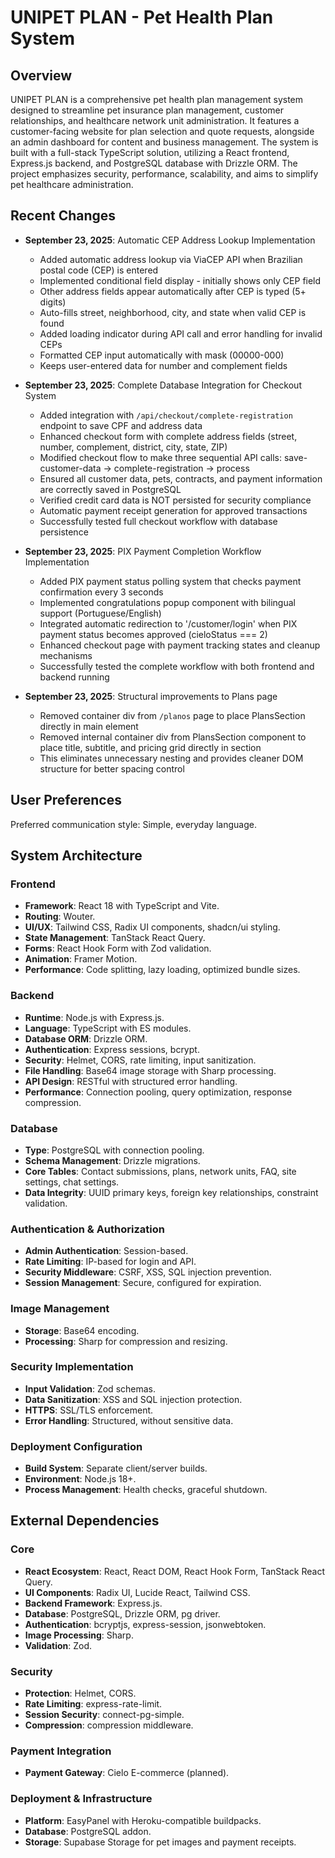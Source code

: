 # UNIPET PLAN - Pet Health Plan System

## Overview
UNIPET PLAN is a comprehensive pet health plan management system designed to streamline pet insurance plan management, customer relationships, and healthcare network unit administration. It features a customer-facing website for plan selection and quote requests, alongside an admin dashboard for content and business management. The system is built with a full-stack TypeScript solution, utilizing a React frontend, Express.js backend, and PostgreSQL database with Drizzle ORM. The project emphasizes security, performance, scalability, and aims to simplify pet healthcare administration.

## Recent Changes
- **September 23, 2025**: Automatic CEP Address Lookup Implementation
  - Added automatic address lookup via ViaCEP API when Brazilian postal code (CEP) is entered
  - Implemented conditional field display - initially shows only CEP field
  - Other address fields appear automatically after CEP is typed (5+ digits)
  - Auto-fills street, neighborhood, city, and state when valid CEP is found
  - Added loading indicator during API call and error handling for invalid CEPs
  - Formatted CEP input automatically with mask (00000-000)
  - Keeps user-entered data for number and complement fields

- **September 23, 2025**: Complete Database Integration for Checkout System
  - Added integration with `/api/checkout/complete-registration` endpoint to save CPF and address data
  - Enhanced checkout form with complete address fields (street, number, complement, district, city, state, ZIP)
  - Modified checkout flow to make three sequential API calls: save-customer-data → complete-registration → process
  - Ensured all customer data, pets, contracts, and payment information are correctly saved in PostgreSQL
  - Verified credit card data is NOT persisted for security compliance
  - Automatic payment receipt generation for approved transactions
  - Successfully tested full checkout workflow with database persistence

- **September 23, 2025**: PIX Payment Completion Workflow Implementation
  - Added PIX payment status polling system that checks payment confirmation every 3 seconds
  - Implemented congratulations popup component with bilingual support (Portuguese/English)
  - Integrated automatic redirection to '/customer/login' when PIX payment status becomes approved (cieloStatus === 2)
  - Enhanced checkout page with payment tracking states and cleanup mechanisms
  - Successfully tested the complete workflow with both frontend and backend running

- **September 23, 2025**: Structural improvements to Plans page
  - Removed container div from `/planos` page to place PlansSection directly in main element
  - Removed internal container div from PlansSection component to place title, subtitle, and pricing grid directly in section
  - This eliminates unnecessary nesting and provides cleaner DOM structure for better spacing control

## User Preferences
Preferred communication style: Simple, everyday language.

## System Architecture

### Frontend
-   **Framework**: React 18 with TypeScript and Vite.
-   **Routing**: Wouter.
-   **UI/UX**: Tailwind CSS, Radix UI components, shadcn/ui styling.
-   **State Management**: TanStack React Query.
-   **Forms**: React Hook Form with Zod validation.
-   **Animation**: Framer Motion.
-   **Performance**: Code splitting, lazy loading, optimized bundle sizes.

### Backend
-   **Runtime**: Node.js with Express.js.
-   **Language**: TypeScript with ES modules.
-   **Database ORM**: Drizzle ORM.
-   **Authentication**: Express sessions, bcrypt.
-   **Security**: Helmet, CORS, rate limiting, input sanitization.
-   **File Handling**: Base64 image storage with Sharp processing.
-   **API Design**: RESTful with structured error handling.
-   **Performance**: Connection pooling, query optimization, response compression.

### Database
-   **Type**: PostgreSQL with connection pooling.
-   **Schema Management**: Drizzle migrations.
-   **Core Tables**: Contact submissions, plans, network units, FAQ, site settings, chat settings.
-   **Data Integrity**: UUID primary keys, foreign key relationships, constraint validation.

### Authentication & Authorization
-   **Admin Authentication**: Session-based.
-   **Rate Limiting**: IP-based for login and API.
-   **Security Middleware**: CSRF, XSS, SQL injection prevention.
-   **Session Management**: Secure, configured for expiration.

### Image Management
-   **Storage**: Base64 encoding.
-   **Processing**: Sharp for compression and resizing.

### Security Implementation
-   **Input Validation**: Zod schemas.
-   **Data Sanitization**: XSS and SQL injection protection.
-   **HTTPS**: SSL/TLS enforcement.
-   **Error Handling**: Structured, without sensitive data.

### Deployment Configuration
-   **Build System**: Separate client/server builds.
-   **Environment**: Node.js 18+.
-   **Process Management**: Health checks, graceful shutdown.

## External Dependencies

### Core
-   **React Ecosystem**: React, React DOM, React Hook Form, TanStack React Query.
-   **UI Components**: Radix UI, Lucide React, Tailwind CSS.
-   **Backend Framework**: Express.js.
-   **Database**: PostgreSQL, Drizzle ORM, pg driver.
-   **Authentication**: bcryptjs, express-session, jsonwebtoken.
-   **Image Processing**: Sharp.
-   **Validation**: Zod.

### Security
-   **Protection**: Helmet, CORS.
-   **Rate Limiting**: express-rate-limit.
-   **Session Security**: connect-pg-simple.
-   **Compression**: compression middleware.

### Payment Integration
-   **Payment Gateway**: Cielo E-commerce (planned).

### Deployment & Infrastructure
-   **Platform**: EasyPanel with Heroku-compatible buildpacks.
-   **Database**: PostgreSQL addon.
-   **Storage**: Supabase Storage for pet images and payment receipts.